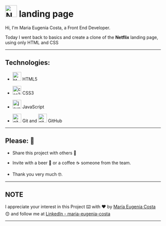 # <img width="38" height="38" src="https://img.icons8.com/color/38/netflix.png" alt="Netflix"/> landing page

Hi, I'm Maria Eugenia Costa, a Front End Developer.

Today I went back to basics and create a clone of the **Netflix** landing page, using only HTML and CSS

---

## Technologies:

- <img width="28" height="28" src="https://img.icons8.com/color/28/html-5--v1.png" alt="html5"/> HTML5

- <img width="28" height="28" src="https://img.icons8.com/fluency/28/css3.png" alt="css3"/> CSS3

- <img width="28" height="28" src="https://img.icons8.com/color/28/javascript--v1.png" alt="javascript"/> JavaScript

- <img width="28" height="28" src="https://img.icons8.com/color/28/git.png" alt="git"/> Git and <img width="28" height="28" src="https://img.icons8.com/ios-filled/28/github.png" alt="github"/> GitHub
---

## Please: 🎁

* Share this project with others 📢

* Invite with a beer 🍺 or a coffee ☕ someone from the team. 

* Thank you very much 🤓.

---

## NOTE

I appreciate your interest in this Project ⌨️ with ❤️ by [María Eugenia Costa](https://github.com/eugenia1984) 😊 and follow me at [LinkedIn - maria-eugenia-costa](https://www.linkedin.com/in/maria-eugenia-costa/)

---
